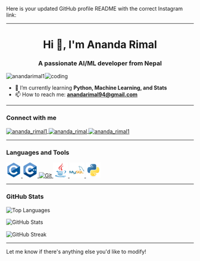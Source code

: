 Here is your updated GitHub profile README with the correct Instagram link:

---

<h1 align="center">Hi 👋, I'm Ananda Rimal</h1>
<h3 align="center">A passionate AI/ML developer from Nepal</h3>
<img align="right" alt="coding" width="400" src="https://i.pinimg.com/originals/bd/4e/d3/bd4ed327189c2a56695beb91cd534570.gif" />

<p align="left"> <img src="https://komarev.com/ghpvc/?username=anandarimal1&label=Profile%20views&color=0e75b6&style=flat" alt="anandarimal1" /> </p>

- 🌱 I’m currently learning **Python, Machine Learning, and Stats**  
- 📫 How to reach me: **anandarimal94@gmail.com**

---

### Connect with me  
<p align="left">
  <a href="https://twitter.com/ananda_rimal1" target="blank">
    <img align="center" src="https://raw.githubusercontent.com/rahuldkjain/github-profile-readme-generator/master/src/images/icons/Social/twitter.svg" alt="ananda_rimal1" height="30" width="40" />
  </a>
  <a href="https://fb.com/ananda.rimal" target="blank">
    <img align="center" src="https://raw.githubusercontent.com/rahuldkjain/github-profile-readme-generator/master/src/images/icons/Social/facebook.svg" alt="ananda_rimal" height="30" width="40" />
  </a>
  <a href="https://www.instagram.com/anandarimal1/" target="blank">
    <img align="center" src="https://upload.wikimedia.org/wikipedia/commons/thumb/9/95/Instagram_logo_2022.svg/1200px-Instagram_logo_2022.svg.png" alt="ananda_rimal1" height="30" width="40" />
  </a>
</p>

---

### Languages and Tools  
<p align="left">
  <a href="https://www.cprogramming.com/" target="_blank" rel="noreferrer">
    <img src="https://raw.githubusercontent.com/devicons/devicon/master/icons/c/c-original.svg" alt="C" width="40" height="40" />
  </a>
  <a href="https://www.w3schools.com/cpp/" target="_blank" rel="noreferrer">
    <img src="https://raw.githubusercontent.com/devicons/devicon/master/icons/cplusplus/cplusplus-original.svg" alt="C++" width="40" height="40" />
  </a>
  <a href="https://git-scm.com/" target="_blank" rel="noreferrer">
    <img src="https://www.vectorlogo.zone/logos/git-scm/git-scm-icon.svg" alt="Git" width="40" height="40" />
  </a>
  <a href="https://www.java.com" target="_blank" rel="noreferrer">
    <img src="https://raw.githubusercontent.com/devicons/devicon/master/icons/java/java-original.svg" alt="Java" width="40" height="40" />
  </a>
  <a href="https://www.mysql.com/" target="_blank" rel="noreferrer">
    <img src="https://raw.githubusercontent.com/devicons/devicon/master/icons/mysql/mysql-original-wordmark.svg" alt="MySQL" width="40" height="40" />
  </a>
  <a href="https://www.python.org" target="_blank" rel="noreferrer">
    <img src="https://raw.githubusercontent.com/devicons/devicon/master/icons/python/python-original.svg" alt="Python" width="40" height="40" />
  </a>
</p>

---

### GitHub Stats  
<p align="left">
  <img align="center" src="https://github-readme-stats.vercel.app/api/top-langs?username=anandarimal1&show_icons=true&locale=en&layout=compact" alt="Top Languages" />
</p>
<p>
  <img align="center" src="https://github-readme-stats.vercel.app/api?username=anandarimal1&show_icons=true&locale=en" alt="GitHub Stats" />
</p>
<p>
  <img align="center" src="https://github-readme-streak-stats.herokuapp.com/?user=anandarimal1" alt="GitHub Streak" />
</p>

---

Let me know if there's anything else you'd like to modify!
